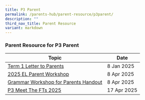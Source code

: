```yaml
---
title: P3 Parent
permalink: /parents-hub/parent-resource/p3parent/
description: ""
third_nav_title: Parent Resource
variant: markdown
---
```

### Parent Resource for P3 Parent

| **Topic** | **Date**
| -------- | -------- |
|[Term 1 Letter to Parents](/files/2025_COE_Letter_TERM_1.pdf)| 8 Jan 2025
|[2025 EL Parent Workshop](/files/2025_EL_Parent_Workshop_4_Apr_2025__For_School_Website_.pdf)| 8 Apr 2025
|[Grammar Workshop for Parents Handout](/files/Grammar_Workshop_for_Parents_Handout__For_School_Website_.pdf)| 8 Apr 2025
|[P3 Meet The FTs 2025](/files/FT_Slides_P3_Parent_Briefing_2025__for_uploading.pdf)| 17 Apr 2025